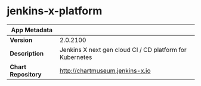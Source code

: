 # jenkins-x-platform

|App Metadata||
|---|---|
| **Version** | 2.0.2100 |
| **Description** | Jenkins X next gen cloud CI / CD platform for Kubernetes |
| **Chart Repository** | http://chartmuseum.jenkins-x.io |
